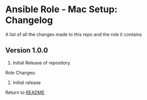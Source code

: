 Ansible Role - Mac Setup: Changelog
=====================================
A list of all the changes made to this repo and the role it contains

Version 1.0.0
-------------

1. Initial Release of repository

Role Changes:

1. Initial release

Return to [README](README.md)

